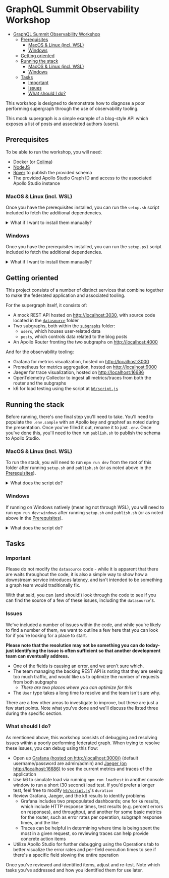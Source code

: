 # GraphQL Summit Observability Workshop

- [GraphQL Summit Observability Workshop](#graphql-summit-observability-workshop)
  - [Prerequisites](#prerequisites)
    - [MacOS \& Linux (incl. WSL)](#macos--linux-incl-wsl)
    - [Windows](#windows)
  - [Getting oriented](#getting-oriented)
  - [Running the stack](#running-the-stack)
    - [MacOS \& Linux (incl. WSL)](#macos--linux-incl-wsl-1)
    - [Windows](#windows-1)
  - [Tasks](#tasks)
    - [Important](#important)
    - [Issues](#issues)
    - [What should I do?](#what-should-i-do)

This workshop is designed to demonstrate how to diagnose a poor performing supergraph through the use of observability tooling.

This mock supergraph is a simple example of a blog-style API which exposes a list of posts and associated authors (users).

## Prerequisites

To be able to run the workshop, you will need:

- Docker (or [Colima](https://github.com/abiosoft/colima))
- [NodeJS](https://nodejs.org/en)
- [Rover](https://www.apollographql.com/docs/rover/getting-started) to publish the provided schema
- The provided Apollo Studio Graph ID and access to the associated Apollo Studio instance

### MacOS & Linux (incl. WSL)

Once you have the prerequisites installed, you can run the `setup.sh` script included to fetch the additional dependencies.

<details>
<summary>What if I want to install them manually?</summary>

If you'd like to install those manually, you will need to:

- Run `docker compose pull` to pull the associated Docker images
- Run `docker pull grafana/k6:0.46.0` to fetch the required [k6 Docker image](https://k6.io) for load testing
- Run `npm install` from the root of the folder to download all required dependencies
- Download the Apollo Router, as noted [on the Apollo Router documentation](https://www.apollographql.com/docs/router/quickstart/)

</details>

### Windows

Once you have the prerequisites installed, you can run the `setup.ps1` script included to fetch the additional dependencies.

<details>
<summary>What if I want to install them manually?</summary>

If you'd like to install those manually, you will need to:

- Run `docker compose pull` to pull the associated Docker images
- Run `docker pull grafana/k6:0.46.0` to fetch the required [k6 Docker image](https://k6.io) for load testing
- Run `npm install` from the root of the folder to download all required dependencies
- Download the Apollo Router using Powershell and extract using `tar`

</details>

## Getting oriented

This project consists of a number of distinct services that combine together to make the federated application and associated tooling.

For the supergraph itself, it consists of:

- A mock REST API hosted on [http://localhost:3030](http://localhost:3030), with source code located in the [`datasource`](/datasource/) folder
- Two subgraphs, both within the [`subgraphs`](/subgraphs/) folder:
  - `users`, which houses user-related data
  - `posts`, which controls data related to the blog posts
- An Apollo Router fronting the two subgraphs on [http://localhost:4000](http://localhost:4000)

And for the observability tooling:

- Grafana for metrics visualization, hosted on [http://localhost:3000](http://localhost:3000)
- Prometheus for metrics aggregation, hosted on [http://localhost:9000](http://localhost:9000)
- Jaeger for trace visualization, hosted on [http://localhost:16686](http://localhost:16686)
- OpenTelemetry Collector to ingest all metrics/traces from both the router and the subgraphs
- k6 for load testing using the script at [`k6/script.js`](/k6/script.js)

## Running the stack

Before running, there's one final step you'll need to take. You'll need to populate the `.env.sample` with an Apollo key and graphref as noted during the presentation. Once you've filled it out, rename it to just `.env`. Once you've done this, you'll need to then run `publish.sh` to publish the schema to Apollo Studio.

### MacOS & Linux (incl. WSL)

To run the stack, you will need to run `npm run dev` from the root of this folder after running `setup.sh` and `publish.sh` (or as noted above in the [Prerequisites](#prerequisites)).

<details>
<summary>What does the script do?</summary>

- Run `docker compose up -d` to start the observability tooling applications using `docker compose`
- Start the router with a config and the associated environment variables
- Start the subgraphs using those subgraphs' `npm run dev` commands

Using the singular command is preferable since it will run these all in parallel for you.

</details>

### Windows

If running on Windows natively (meaning not through WSL), you will need to run `npm run dev:windows` after running `setup.sh` and `publish.sh` (or as noted above in the [Prerequisites](#prerequisites)).

<details>
<summary>What does the script do?</summary>

- Run `docker compose up -d` to start the observability tooling applications using `docker compose`
- Start the router with a config and the associated environment variables when on Windows
- Start the subgraphs using those subgraphs' `npm run dev` commands

Using the singular command is preferable since it will run these all in parallel for you.

</details>

## Tasks

### Important

Please do not modify the `datasource` code - while it is apparent that there are waits throughout the code, it is also a simple way to show how a downstream service introduces latency, and isn't intended to be something a graph team would traditionally fix.

With that said, you can (and should!) look through the code to see if you can find the source of a few of these issues, including the `datasource`'s.

### Issues

We've included a number of issues within the code, and while you're likely to find a number of them, we want to outline a few here that you can look for if you're looking for a place to start.

**Please note that the resolution may not be something you can do today- just identifying the issue is often sufficient so that another development team can eventually address.**

- One of the fields is causing an error, and we aren't sure which.
- The team managing the backing REST API is noting that they are seeing too much traffic, and would like us to optimize the number of requests from both subgraphs
  - _There are two places where you can optimize for this_
- The `User` type takes a long time to resolve and the team isn't sure why.

There are a few other areas to investigate to improve, but these are just a few start points. Note what you've done and we'll discuss the listed three during the specific section.

### What should I do?

As mentioned above, this workshop consists of debugging and resolving issues within a poorly performing federated graph. When trying to resolve these issues, you can debug using this flow:

- Open up [Grafana (hosted on http://localhost:3000/)](http://localhost:3000) (default username/password are admin/admin) and [Jaeger (on http://localhost:16686)](http://localhost:16686) to see the current metrics and traces of the application
- Use k6 to simulate load via running `npm run loadtest` in another console window to run a short (30 second) load test. If you'd prefer a longer test, feel free to modify [`k6/script.js`](/k6/script.js)'s `duration`
- Review Grafana, Jaeger, and the k6 results to identify problems
  - Grafana includes two prepopulated dashboards; one for `k6` results, which include HTTP response times, test results (e.g. percent errors on responses), and throughput, and another for some basic metrics for the router, such as error rates per operation, subgraph response times, and the like
  - Traces can be helpful in determining where time is being spent the most in a given request, so reviewing traces can help provide concrete action items
- Utilize Apollo Studio for further debugging using the Operations tab to better visualize the error rates and per-field execution times to see if there's a specific field slowing the entire operation

Once you've reviewed and identified items, adjust and re-test. Note which tasks you've addressed and how you identified them for use later.
